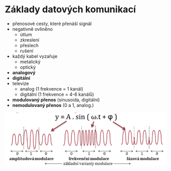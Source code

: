 # Základy datových komunikací
- přenosové cesty, které přenáší signál
- negativně ovliněno
    - útlum
    - zkreslení
    - přeslech
    - rušení
- každý kabel vyzařuje
    - metalický
    - optický
- **analogový**
- **digitální**
- televize
    - analog (1 frekvence = 1 kanál)
    - digitální (1 frekvence = 4-6 kanálů)
- **modulovaný přenos** (sinusoida, digitální)
- **nemodulovaný přenos** (0 a 1, analog.)

![enter image description here](img/typy_modulaci.png)
